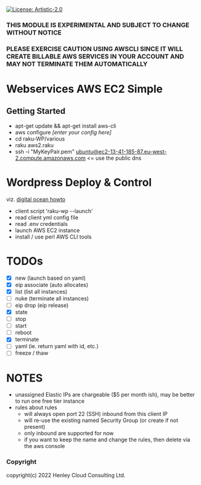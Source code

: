 [![License: Artistic-2.0](https://img.shields.io/badge/License-Artistic%202.0-0298c3.svg)](https://opensource.org/licenses/Artistic-2.0)

### THIS MODULE IS EXPERIMENTAL AND SUBJECT TO CHANGE WITHOUT NOTICE
### PLEASE EXERCISE CAUTION USING AWSCLI SINCE IT WILL CREATE BILLABLE AWS SERVICES IN YOUR ACCOUNT AND MAY NOT TERMINATE THEM AUTOMATICALLY

# Webservices AWS EC2 Simple

## Getting Started

- apt-get update && apt-get install aws-cli
- aws configure _[enter your config here]_
- cd raku-WP/various
- raku aws2.raku
- ssh -i "MyKeyPair.pem" ubuntu@ec2-13-41-185-87.eu-west-2.compute.amazonaws.com  <= use the public dns 

# Wordpress Deploy & Control

viz. [digital ocean howto](https://www.digitalocean.com/community/tutorials/how-to-install-wordpress-with-docker-compose#step-3-defining-services-with-docker-compose)

- client script 'raku-wp --launch'
- read client yml config file
- read .env credentials
- launch AWS EC2 instance
- install / use perl AWS CLI tools

# TODOs

- [x] new (launch based on yaml)
- [x] eip associate (auto allocates)
- [x] list (list all instances)
- [ ] nuke (terminate all instances)
- [ ] eip drop (eip release)
- [x] state
- [ ] stop
- [ ] start
- [ ] reboot
- [x] terminate
- [ ] yaml (ie. return yaml with id, etc.)
- [ ] freeze / thaw

# NOTES

- unassigned Elastic IPs are chargeable ($5 per month ish), may be better to run one free tier instance
- rules about rules
  - will always open port 22 (SSH) inbound from this client IP
  - will re-use the existing named Security Group (or create if not present)
  - only inbound are supported for now 
  -  if you want to keep the name and change the rules, then delete via the aws console

### Copyright
copyright(c) 2022 Henley Cloud Consulting Ltd.
